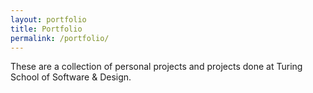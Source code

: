 ```yaml
---
layout: portfolio
title: Portfolio
permalink: /portfolio/
---
```


These are a collection of personal projects and projects done at Turing School of Software & Design.
